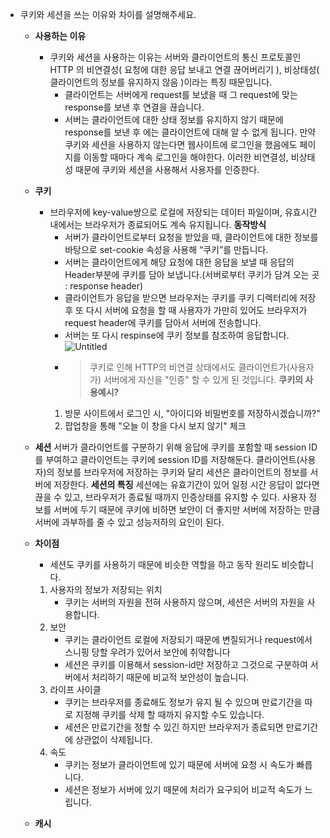 -   쿠키와 세션을 쓰는 이유와 차이를 설명해주세요.
    -   **사용하는 이유**
        -   쿠키와 세션을 사용하는 이유는 서버와 클라이언트의 통신 프로토콜인 HTTP 의 비연결성( 요청에 대한 응답 보내고 연결 끊어버리기 ), 비상태성( 클라이언트의 정보를 유지하지 않음 )이라는 특징 때문입니다.
            -   클라이언트는 서버에게 request를 보냈을 때 그 request에 맞는 response를 보낸 후 연결을 끊습니다.
            -   서버는 클라이언트에 대한 상태 정보를 유지하지 않기 때문에 response를 보낸 후 에는 클라이언트에 대해 알 수 없게 됩니다.
            만약 쿠키와 세션을 사용하지 않는다면 웹사이트에 로그인을 했음에도 페이지를 이동할 때마다 계속 로그인을 해야한다.
            이러한 비연결성, 비상태성 때문에 쿠키와 세션을 사용해서 사용자를 인증한다.
    -   **쿠키**
        -   브라우저에 key-value쌍으로 로컬에 저장되는 데이터 파일이며, 유효시간 내에서는 브라우저가 종료되어도 계속 유지됩니다.
            **동작방식**
            -   서버가 클라이언트로부터 요청을 받았을 때, 클라이언트에 대한 정보를 바탕으로 set-cookie 속성을 사용해 “쿠키”를 만듭니다.
            -   서버는 클라이언트에게 해당 요청에 대한 응답을 보낼 때 응답의 Header부분에 쿠키를 담아 보냅니다.(서버로부터 쿠키가 담겨 오는 곳 : response header)
            -   클라이언트가 응답을 받으면 브라우저는 쿠키를 쿠키 디렉터리에 저장 후 또 다시 서버에 요청을 할 때 사용자가 가만히 있어도 브라우저가 request header에 쿠키를 담아서 서버에 전송합니다.
            -   서버는 또 다시 respinse에 쿠키 정보를 참조하여 응답합니다.
                ![Untitled](https://prod-files-secure.s3.us-west-2.amazonaws.com/976b641b-2e6b-431e-9b42-97c07d7d244f/f96a7976-d93a-4f40-a1be-30f9df89225c/Untitled.png)
            -   > 쿠키로 인해 HTTP의 비연결 상태에서도 클라이언트가(사용자가) 서버에게 자신을 "인증" 할 수 있게 된 것입니다.
            **쿠키의 사용예시?**
            1. 방문 사이트에서 로그인 시, "아이디와 비밀번호를 저장하시겠습니까?"
            2. 팝업창을 통해 "오늘 이 창을 다시 보지 않기" 체크
    -   **세션**
        서버가 클라이언트를 구분하기 위해 응답에 쿠키를 포함할 때 session ID를 부여하고 클라이언트는 쿠키에 session ID를 저장해둔다.
        클라이언트(사용자)의 정보를 브라우저에 저장하는 쿠키와 달리 세션은 클라이언트의 정보를 서버에 저장한다.
        **세션의 특징**
        세션에는 유효기간이 있어 일정 시간 응답이 없다면 끊을 수 있고, 브라우저가 종료될 때까지 인증상태를 유지할 수 있다.
        사용자 정보를 서버에 두기 때문에 쿠키에 비하면 보안이 더 좋지만 서버에 저장하는 만큼 서버에 과부하를 줄 수 있고 성능저하의 요인이 된다.
    -   **차이점**

        -   세션도 쿠키를 사용하기 때문에 비슷한 역할을 하고 동작 원리도 비슷합니다.

        1. 사용자의 정보가 저장되는 위치
            - 쿠키는 서버의 자원을 전혀 사용하지 않으며, 세션은 서버의 자원을 사용합니다.
        2. 보안
            - 쿠키는 클라이언트 로컬에 저장되기 때문에 변질되거나 request에서 스니핑 당할 우려가 있어서 보안에 취약합니다
            - 세션은 쿠키를 이용해서 session-id만 저장하고 그것으로 구분하여 서버에서 처리하기 때문에 비교적 보안성이 높습니다.
        3. 라이프 사이클
            - 쿠키는 브라우저를 종료해도 정보가 유지 될 수 있으며 만료기간을 따로 지정해 쿠키를 삭제 할 때까지 유지할 수도 있습니다.
            - 세션은 만료기간을 정할 수 있긴 하지만 브라우저가 종료되면 만료기간에 상관없이 삭제됩니다.
        4. 속도
            - 쿠키는 정보가 클라이언트에 있기 때문에 서버에 요청 시 속도가 빠릅니다.
            - 세션은 정보가 서버에 있기 때문에 처리가 요구되어 비교적 속도가 느립니다.

    -   **캐시**
